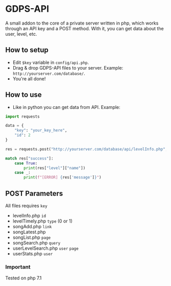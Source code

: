# GDPS-API
A small addon to the core of a private server written in php, which works through an API key and a POST method. With it, you can get data about the user, level, etc.
## How to setup
- Edit `$key` variable in `config/api.php`.
- Drag & drop GDPS-API files to your server. Example: `http://yourserver.com/database/`.
- You're all done!
## How to use
- Like in python you can get data from API. Example:
```python
import requests

data = {
    "key": "your_key_here",
    "id": 2
}

res = requests.post("http://yourserver.com/database/api/levelInfo.php", data).json()

match res["success"]:
    case True:
        print(res["level"]["name"])
    case _:
        print(f"[ERROR] {res['message']}")
```
## POST Parameters
All files requires `key`
- levelInfo.php `id`
- levelTimely.php `type` (0 or 1)
- songAdd.php `link`
- songLatest.php
- songList.php `page`
- songSearch.php `query`
- userLevelSearch.php `user` `page`
- userStats.php `user`
### Important
Tested on php 7.1
